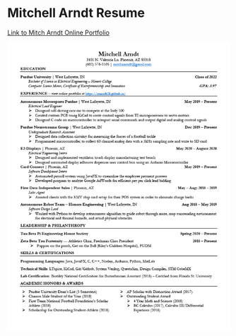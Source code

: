 # Mitchell Arndt Resume

[Link to Mitch Arndt Online Portfolio](https://marndt26.github.io/)

![Mitchell-Arndt-Resume](Mitchell-Arndt-Resume.png)
